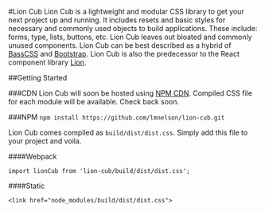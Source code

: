 #Lion Cub
Lion Cub is a lightweight and modular CSS library to get your next project up and running. It includes resets and basic styles for necessary and commonly used objects to build applications. These include: forms, type, lists, buttons, etc. Lion Cub leaves out bloated and commonly unused components. Lion Cub can be best described as a hybrid of [BassCSS](http://www.basscss.com/) and [Bootstrap](http://getbootstrap.com/). Lion Cub is also the predecessor to the React component library [Lion](https://github.com/BrewhouseTeam/lion).

##Getting Started

###CDN
Lion Cub will soon be hosted using [NPM CDN](https://npmcdn.com/#/). Compiled CSS file for each module will be available. Check back soon. 

###NPM
`npm install https://github.com/lmnelson/lion-cub.git`

Lion Cub comes compiled as `build/dist/dist.css`. Simply add this file to your project and voila.

####Webpack

`import lionCub from 'lion-cub/build/dist/dist.css';`

####Static

`<link href="node_modules/build/dist/dist.css">`
